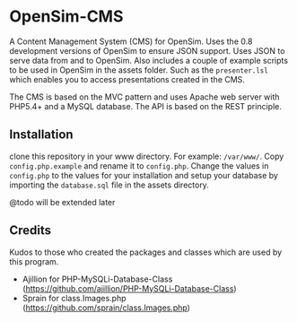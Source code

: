OpenSim-CMS
===========

A Content Management System (CMS) for OpenSim. Uses the 0.8 development versions of OpenSim to ensure JSON support. Uses JSON to serve data from and to OpenSim.
Also includes a couple of example scripts to be used in OpenSim in the assets folder. Such as the `presenter.lsl` which enables you to access
presentations created in the CMS.

The CMS is based on the MVC pattern and uses Apache web server with PHP5.4+ and a MySQL database. The API is based on the REST principle.

## Installation
clone this repository in your www directory. For example: `/var/www/`.
Copy `config.php.example` and rename it to `config.php`. Change the values in `config.php` to the values for your installation and setup your database
by importing the `database.sql` file in the assets directory.

@todo will be extended later

## Credits
Kudos to those who created the packages and classes which are used by this program.
 * Ajillion for PHP-MySQLi-Database-Class (https://github.com/ajillion/PHP-MySQLi-Database-Class)
 * Sprain for class.Images.php (https://github.com/sprain/class.Images.php)